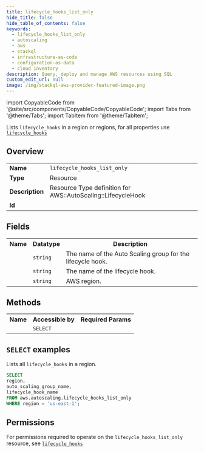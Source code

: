 ```yaml
---
title: lifecycle_hooks_list_only
hide_title: false
hide_table_of_contents: false
keywords:
  - lifecycle_hooks_list_only
  - autoscaling
  - aws
  - stackql
  - infrastructure-as-code
  - configuration-as-data
  - cloud inventory
description: Query, deploy and manage AWS resources using SQL
custom_edit_url: null
image: /img/stackql-aws-provider-featured-image.png
---
```


import CopyableCode from '@site/src/components/CopyableCode/CopyableCode';
import Tabs from '@theme/Tabs';
import TabItem from '@theme/TabItem';

Lists <code>lifecycle_hooks</code> in a region or regions, for all properties use <a href="/services/serviceName/lifecycle_hooks/"><code>lifecycle_hooks</code></a>

## Overview
<table>
<tbody>
<tr><td><b>Name</b></td><td><code>lifecycle_hooks_list_only</code></td></tr>
<tr><td><b>Type</b></td><td>Resource</td></tr>
<tr><td><b>Description</b></td><td>Resource Type definition for AWS::AutoScaling::LifecycleHook</td></tr>
<tr><td><b>Id</b></td><td><CopyableCode code="aws.autoscaling.lifecycle_hooks_list_only" /></td></tr>
</tbody>
</table>

## Fields
<table>
<tbody>
<tr><th>Name</th><th>Datatype</th><th>Description</th></tr><tr><td><CopyableCode code="auto_scaling_group_name" /></td><td><code>string</code></td><td>The name of the Auto Scaling group for the lifecycle hook.</td></tr>
<tr><td><CopyableCode code="lifecycle_hook_name" /></td><td><code>string</code></td><td>The name of the lifecycle hook.</td></tr>
<tr><td><CopyableCode code="region" /></td><td><code>string</code></td><td>AWS region.</td></tr>
</tbody>
</table>

## Methods

<table>
<tbody>
  <tr>
    <th>Name</th>
    <th>Accessible by</th>
    <th>Required Params</th>
  </tr>
  <tr>
    <td><CopyableCode code="list_resources" /></td>
    <td><code>SELECT</code></td>
    <td><CopyableCode code="region" /></td>
  </tr>
</tbody>
</table>

## `SELECT` examples
Lists all <code>lifecycle_hooks</code> in a region.
```sql
SELECT
region,
auto_scaling_group_name,
lifecycle_hook_name
FROM aws.autoscaling.lifecycle_hooks_list_only
WHERE region = 'us-east-1';
```


## Permissions

For permissions required to operate on the <code>lifecycle_hooks_list_only</code> resource, see <a href="/services/autoscaling/lifecycle_hooks/#permissions"><code>lifecycle_hooks</code></a>

